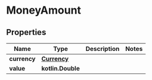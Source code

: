 
# MoneyAmount

## Properties
Name | Type | Description | Notes
------------ | ------------- | ------------- | -------------
**currency** | [**Currency**](Currency.md) |  | 
**value** | **kotlin.Double** |  | 



